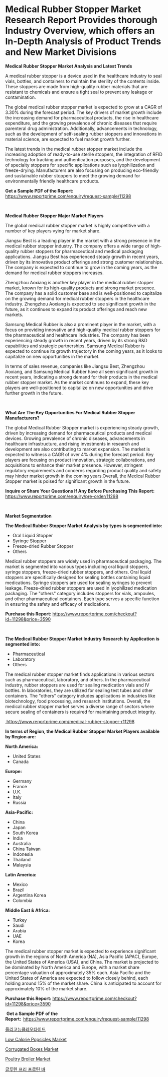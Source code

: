 <p><h1>Medical Rubber Stopper Market Research Report Provides thorough Industry Overview, which offers an In-Depth Analysis of Product Trends and New Market Divisions</h1></p><p><strong>Medical Rubber Stopper Market Analysis and Latest Trends</strong></p>
<p><p>A medical rubber stopper is a device used in the healthcare industry to seal vials, bottles, and containers to maintain the sterility of the contents inside. These stoppers are made from high-quality rubber materials that are resistant to chemicals and ensure a tight seal to prevent any leakage or contamination.</p><p>The global medical rubber stopper market is expected to grow at a CAGR of 3.30% during the forecast period. The key drivers of market growth include the increasing demand for pharmaceutical products, the rise in healthcare expenditure, and the growing prevalence of chronic diseases that require parenteral drug administration. Additionally, advancements in technology, such as the development of self-sealing rubber stoppers and innovations in material science, are expected to fuel market growth further.</p><p>The latest trends in the medical rubber stopper market include the increasing adoption of ready-to-use sterile stoppers, the integration of RFID technology for tracking and authentication purposes, and the development of specialty stoppers for specific applications such as lyophilization and freeze-drying. Manufacturers are also focusing on producing eco-friendly and sustainable rubber stoppers to meet the growing demand for environmentally friendly healthcare products.</p></p>
<p><strong>Get a Sample PDF of the Report:&nbsp;</strong> <a href="https://www.reportprime.com/enquiry/request-sample/11298">https://www.reportprime.com/enquiry/request-sample/11298</a></p>
<p>&nbsp;</p>
<p><strong>Medical Rubber Stopper Major Market Players</strong></p>
<p><p>The global medical rubber stopper market is highly competitive with a number of key players vying for market share. </p><p>Jiangsu Best is a leading player in the market with a strong presence in the medical rubber stopper industry. The company offers a wide range of high-quality rubber stoppers for pharmaceutical and medical packaging applications. Jiangsu Best has experienced steady growth in recent years, driven by its innovative product offerings and strong customer relationships. The company is expected to continue to grow in the coming years, as the demand for medical rubber stoppers increases.</p><p>Zhengzhou Aoxiang is another key player in the medical rubber stopper market, known for its high-quality products and strong market presence. The company has a solid customer base and is well-positioned to capitalize on the growing demand for medical rubber stoppers in the healthcare industry. Zhengzhou Aoxiang is expected to see significant growth in the future, as it continues to expand its product offerings and reach new markets.</p><p>Samsung Medical Rubber is also a prominent player in the market, with a focus on providing innovative and high-quality medical rubber stoppers for the pharmaceutical and healthcare industries. The company has been experiencing steady growth in recent years, driven by its strong R&D capabilities and strategic partnerships. Samsung Medical Rubber is expected to continue its growth trajectory in the coming years, as it looks to capitalize on new opportunities in the market.</p><p>In terms of sales revenue, companies like Jiangsu Best, Zhengzhou Aoxiang, and Samsung Medical Rubber have all seen significant growth in recent years, indicating a strong demand for their products in the medical rubber stopper market. As the market continues to expand, these key players are well-positioned to capitalize on new opportunities and drive further growth in the future.</p></p>
<p>&nbsp;</p>
<p><strong>What Are The Key Opportunities For Medical Rubber Stopper Manufacturers?</strong></p>
<p><p>The global Medical Rubber Stopper market is experiencing steady growth, driven by increasing demand for pharmaceutical products and medical devices. Growing prevalence of chronic diseases, advancements in healthcare infrastructure, and rising investments in research and development are also contributing to market expansion. The market is expected to witness a CAGR of over 4% during the forecast period. Key players are focusing on product innovation, strategic collaborations, and acquisitions to enhance their market presence. However, stringent regulatory requirements and concerns regarding product quality and safety may hinder market growth in the coming years.Overall, the Medical Rubber Stopper market is poised for significant growth in the future.</p></p>
<p><strong>Inquire or Share Your Questions If Any Before Purchasing This Report:</strong> <a href="https://www.reportprime.com/enquiry/pre-order/11298">https://www.reportprime.com/enquiry/pre-order/11298</a></p>
<p>&nbsp;</p>
<p><strong>Market Segmentation</strong></p>
<p><strong>The Medical Rubber Stopper Market Analysis by types is segmented into:</strong></p>
<p><ul><li>Oral Liquid Stopper</li><li>Syringe Stopper</li><li>Freeze-dried Rubber Stopper</li><li>Others</li></ul></p>
<p><p>Medical rubber stoppers are widely used in pharmaceutical packaging. The market is segmented into various types including oral liquid stoppers, syringe stoppers, freeze-dried rubber stoppers, and others. Oral liquid stoppers are specifically designed for sealing bottles containing liquid medications. Syringe stoppers are used for sealing syringes to prevent leakage. Freeze-dried rubber stoppers are used in lyophilized medication packaging. The "others" category includes stoppers for vials, ampoules, and other pharmaceutical containers. Each type serves a specific function in ensuring the safety and efficacy of medications.</p></p>
<p><strong>Purchase this Report:&nbsp;</strong><a href="https://www.reportprime.com/checkout?id=11298&price=3590">https://www.reportprime.com/checkout?id=11298&price=3590</a></p>
<p>&nbsp;</p>
<p><strong>The Medical Rubber Stopper Market Industry Research by Application is segmented into:</strong></p>
<p><ul><li>Pharmaceutical</li><li>Laboratory</li><li>Others</li></ul></p>
<p><p>The medical rubber stopper market finds applications in various sectors such as pharmaceutical, laboratory, and others. In the pharmaceutical industry, rubber stoppers are used for sealing medication vials and IV bottles. In laboratories, they are utilized for sealing test tubes and other containers. The "others" category includes applications in industries like biotechnology, food processing, and research institutions. Overall, the medical rubber stopper market serves a diverse range of sectors where secure sealing of containers is required for maintaining product integrity.</p></p>
<p><a href="https://www.reportprime.com/medical-rubber-stopper-r11298">&nbsp;https://www.reportprime.com/medical-rubber-stopper-r11298</a></p>
<p><strong>In terms of Region, the Medical Rubber Stopper Market Players available by Region are:</strong></p>
<p>
    <p> <strong> North America: </strong>
        <ul>
            <li>United States</li>
            <li>Canada</li>
        </ul>
        </p> 
    <p> <strong> Europe: </strong>
        <ul>
            <li>Germany</li>
            <li>France</li>
            <li>U.K.</li>
            <li>Italy</li>
            <li>Russia</li>
        </ul>
        </p> 
    <p> <strong> Asia-Pacific: </strong>
        <ul>
            <li>China</li>
            <li>Japan</li>
            <li>South Korea</li>
            <li>India</li>
            <li>Australia</li>
            <li>China Taiwan</li>
            <li>Indonesia</li>
            <li>Thailand</li>
            <li>Malaysia</li>
        </ul>
        </p> 
    <p> <strong> Latin America: </strong>
        <ul>
            <li>Mexico</li>
            <li>Brazil</li>
            <li>Argentina Korea</li>
            <li>Colombia</li>
        </ul>
        </p> 
    <p> <strong> Middle East & Africa: </strong>
        <ul>
            <li>Turkey</li>
            <li>Saudi</li>
            <li>Arabia</li>
            <li>UAE</li>
            <li>Korea</li>
        </ul>
    </p>
    </p>
<p><p>The medical rubber stopper market is expected to experience significant growth in the regions of North America (NA), Asia Pacific (APAC), Europe, the United States of America (USA), and China. The market is projected to be dominated by North America and Europe, with a market share percentage valuation of approximately 35% each. Asia Pacific and the United States of America are expected to follow closely behind, each holding around 15% of the market share. China is anticipated to account for approximately 10% of the market share.</p></p>
<p><strong>Purchase this Report: </strong><a href="https://www.reportprime.com/checkout?id=11298&price=3590">https://www.reportprime.com/checkout?id=11298&price=3590</a></p>
<p>&nbsp;<strong>Get a Sample PDF of the Report:&nbsp;&nbsp;</strong><a href="https://www.reportprime.com/enquiry/request-sample/11298">https://www.reportprime.com/enquiry/request-sample/11298</a></p>
<p><strong></strong></p>
<p><p><a href="https://medium.com/@vallieemard2023/%EC%98%AC%EB%A6%AC%EA%B3%A0%EB%89%B4%ED%81%B4%EB%A0%88%EC%98%A4%ED%8B%B0%EB%93%9C-%EC%8B%9C%EC%9E%A5-2031%EB%85%84%EA%B9%8C%EC%A7%80%EC%9D%98-%ED%8A%B8%EB%A0%8C%EB%93%9C-%EC%98%88%EC%B8%A1-%EB%B0%8F-%EA%B2%BD%EC%9F%81-%EB%B6%84%EC%84%9D-16b333f0cf04">올리고뉴클레오타이드</a></p><p><a href="https://github.com/bmorecock/Market-Research-Report-List-2/blob/main/low-calorie-popsicles-market.md">Low Calorie Popsicles Market</a></p><p><a href="https://www.linkedin.com/pulse/corrugated-boxes-market-share-evolution-growth-trends-2024-ujjdc?trackingId=2K1q%2Bn7EAoKw1%2FeFwi0Mdw%3D%3D">Corrugated Boxes Market</a></p><p><a href="https://github.com/Krish2023na/Market-Research-Report-List-4/blob/main/poultry-broiler-market.md">Poultry Broiler Market</a></p><p><a href="https://github.com/vs10l4sfg5c/Market-Research-Report-List-1/blob/main/751280524026.md">글루텐 프리 프로틴 바</a></p></p>
